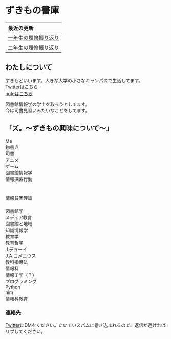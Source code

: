 # ずきもの書庫

<link rel="stylesheet" href="./css/orbit.css">
<link rel="stylesheet" href="./css/header.css">
<link rel="stylesheet" href="./css/fonts.css">
<link rel="stylesheet" href="./css/container.css">

| 最近の更新                                      |
| :----------------------------------------- |
| [一年生の履修振り返り](/pages/firstgrade-review.md)  |
| [二年生の履修振り返り](/pages/secandgrade-review.md) |

## わたしについて
ずきもといいます。大きな大学の小さなキャンパスで生活してます。  
[Twitterはこちら](https://x.com/zukimo_klis23)  
[noteはこちら](https://note.com/zukimo)  

図書館情報学の学士を取ろうとしてます。  
今は司書見習いみたいなことをしてます。
## 「ズ。～ずきもの興味について～」
<div class="anim-box box-animate container">
    <div class="gravity-spot" >
        <div class="orbit toumei ">
        Me
        </div>
        <div class="orbit">
            <div class="satellite rotate-orbit rotate-time-5 toumei">
                <div class="gravity-spot"> <!-- Nested example -->
                    <div class="orbit-2 rotate-orbit rotate-time-5 invert toumei">
                    物書き
                    </div>
                </div>
            </div>
            <div class="satellite rotate-orbit rotate-time-5 toumei">
                <div class="gravity-spot"> <!-- Nested example -->
                    <div class="orbit-2 rotate-orbit rotate-time-5 invert toumei">
                        司書
                    </div>
                </div>
            </div>
        </div>
        <div class="orbit toumei"></div>
        <div class="orbit toumei"></div>
        <div class="orbit">
            <div class="satellite rotate-orbit rotate-time-2 toumei">
                <div class="gravity-spot"> <!-- Nested example -->
                    <div class="orbit-2 rotate-orbit rotate-time-2 invert toumei">
                        アニメ
                    </div>
                </div>
            </div>
                <div class="satellite rotate-orbit rotate-time-2 toumei">
                    <div class="gravity-spot"> <!-- Nested example -->
                        <div class="orbit-2 rotate-orbit rotate-time-2 invert toumei">
                            ゲーム
                        </div>
                    </div>
                </div>
            </div>
            <div class="orbit-12">
                <div class="satellite rotate-orbit rotate-time-1 toumei">
                    <div class="gravity-spot"> <!-- Nested example -->
                        <div class="orbit-4 rotate-orbit rotate-time-1 invert toumei">
                            図書館情報学
                        </div>
                        <div class="orbit-5 ">
                            <div class="satellite rotate-orbit rotate-time-1 toumei">
                                <div class="gravity-spot"> <!-- Nested example -->
                                    <div class="orbit-3 rotate-orbit rotate-time-3 invert ">
                                        情報探索行動
                                        <div class="satellite rotate-orbit rotate-time-3 toumei">
                                        　<div class="gravity-spot"> <!-- Nested example -->
                                            　<div class="orbit-3 rotate-orbit rotate-time-3 invert toumei">
                                                情報貧困理論
                                            　</div>
                                        　</div>
                                        </div>
                                    </div>
                                </div>
                            </div>
                            <div class="satellite rotate-orbit rotate-time-1 toumei">
                            <div class="gravity-spot"> <!-- Nested example -->
                                <div class="orbit-3 rotate-orbit rotate-time-3 invert angle-180">
                                    図書館学
                                    <div class="satellite rotate-orbit rotate-time-3 angle-270 toumei">
                                        <div class="gravity-spot"> <!-- Nested example -->
                                            <div class="orbit-3 rotate-orbit rotate-time-3 invert toumei">
                                                メディア教育
                                            </div>
                                        </div>
                                    </div>
                                    <div class="satellite rotate-orbit rotate-time-3 angle-90 toumei">
                                    <div class="gravity-spot"> <!-- Nested example -->
                                        <div class="orbit-3 rotate-orbit rotate-time-3 invert toumei">
                                            図書館と地域
                                        </div>
                                    </div>
                                </div>
                                </div>
                            </div>
                            </div>
                            <div class="satellite rotate-orbit rotate-time-1 toumei">
                            <div class="gravity-spot"> <!-- Nested example -->
                                <div class="orbit-5 rotate-orbit rotate-time-3 invert toumei angle-180">
                                    知識情報学
                                </div>
                            </div>
                            </div>
                        </div>
                    </div>
                    </div>
                    <div class="satellite rotate-orbit rotate-time-1 toumei">
                    <div class="gravity-spot"> <!-- Nested example -->
                        <div class="orbit-3 rotate-orbit rotate-time-1 invert toumei">
                            教育学
                        </div>
                        <div class="orbit-5">
                            <div class="satellite rotate-orbit rotate-time-1 toumei">
                                <div class="gravity-spot"> <!-- Nested example -->
                                    <div class="orbit-3 rotate-orbit rotate-time-3 invert">
                                        教育哲学
                                        <div class="satellite rotate-orbit rotate-time-1 angle-270 toumei">
                                        <div class="gravity-spot"> <!-- Nested example -->
                                            <div class="orbit-3 rotate-orbit rotate-time-1 invert toumei">
                                                J.デューイ
                                            </div>
                                        </div>
                                    </div>
                                    <div class="satellite rotate-orbit rotate-time-1 angle-90 toumei">
                                        <div class="gravity-spot"> <!-- Nested example -->
                                            <div class="orbit-3 rotate-orbit rotate-time-1 invert toumei">
                                                J.A.コメニウス
                                            </div>
                                        </div>
                                    </div>
                                    </div>
                                </div>
                            </div>
                            <div class="satellite rotate-orbit rotate-time-1 toumei">
                            <div class="gravity-spot"> <!-- Nested example -->
                                <div class="orbit-3 rotate-orbit rotate-time-3 invert angle-180">
                                    教科指導法
                                    <div class="satellite rotate-orbit rotate-time-3 angle-270 toumei ">
                                        <div class="gravity-spot"> <!-- Nested example -->
                                            <div class="orbit-3 rotate-orbit rotate-time-3 invert toumei">
                                                情報科
                                            </div>
                                        </div>
                                    </div>
                                </div>
                            </div>
                            </div>
                        </div>
                    </div>
                    </div>
                    <div class="satellite rotate-orbit rotate-time-1 toumei">
                    <div class="gravity-spot"> <!-- Nested example -->
                        <div class="orbit-3 rotate-orbit rotate-time-1 invert toumei">
                            情報工学（？）
                        </div>
                        <div class="orbit-5">
                            <div class="satellite rotate-orbit rotate-time-1 toumei">
                                <div class="gravity-spot"> <!-- Nested example -->
                                    <div class="orbit-3 rotate-orbit rotate-time-3 invert">
                                        プログラミング
                                    <div class="satellite rotate-orbit rotate-time-1 toumei">
                                        <div class="gravity-spot"> <!-- Nested example -->
                                            <div class="orbit-3 rotate-orbit rotate-time-1 invert toumei">
                                                Python
                                            </div>
                                        </div>
                                    </div>
                                    <div class="satellite rotate-orbit rotate-time-1 toumei">
                                    <div class="gravity-spot"> <!-- Nested example -->
                                        <div class="orbit-3 rotate-orbit rotate-time-1 invert toumei">
                                            nim
                                        </div>
                                    </div>
                                </div>
                                </div>
                            </div>
                            </div>
                            <div class="satellite rotate-orbit rotate-time-1 toumei">
                            <div class="gravity-spot"> <!-- Nested example -->
                                <div class="orbit-5 rotate-orbit rotate-time-3 invert toumei angle-180">
                                    情報科教育
                                </div>
                            </div>
                            </div>
                        </div>
                    </div>
                    </div>
                </div>
                </div>
            </div>

### 連絡先
[Twitter](https://x.com/zukimo_klis23)にDMをください。たいていスパムに巻き込まれるので、返信が遅ければリプしてください。
